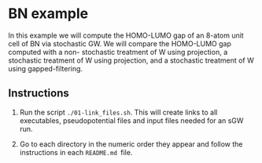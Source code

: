 # BN example

In this example we will compute the HOMO-LUMO gap of an 8-atom unit cell of BN
via stochastic GW. We will compare the HOMO-LUMO gap computed with a non-
stochastic treatment of W using projection, a stochastic treatment of W using
projection, and a stochastic treatment of W using gapped-filtering.

## Instructions

1. Run the script `./01-link_files.sh`. This will create links to all executables,
   pseudopotential files and input files needed for an sGW run.

2. Go to each directory in the numeric order they appear and follow the
   instructions in each `README.md `file.

